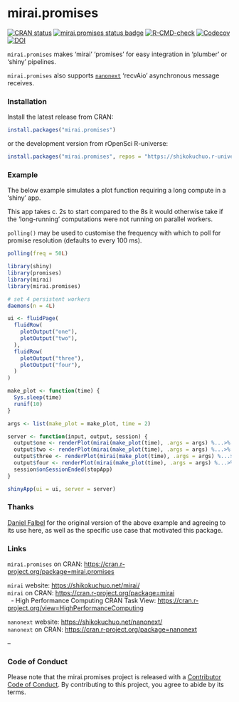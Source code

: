 
<!-- README.md is generated from README.Rmd. Please edit that file -->

# mirai.promises

<!-- badges: start -->

[![CRAN
status](https://www.r-pkg.org/badges/version/mirai.promises?color=112d4e)](https://CRAN.R-project.org/package=mirai.promises)
[![mirai.promises status
badge](https://shikokuchuo.r-universe.dev/badges/mirai.promises?color=24a60e)](https://shikokuchuo.r-universe.dev)
[![R-CMD-check](https://github.com/shikokuchuo/mirai.promises/actions/workflows/R-CMD-check.yaml/badge.svg)](https://github.com/shikokuchuo/mirai.promises/actions/workflows/R-CMD-check.yaml)
[![Codecov](https://codecov.io/gh/shikokuchuo/mirai.promises/branch/main/graph/badge.svg)](https://app.codecov.io/gh/shikokuchuo/mirai.promises)
[![DOI](https://zenodo.org/badge/647242817.svg)](https://zenodo.org/badge/latestdoi/647242817)
<!-- badges: end -->

`mirai.promises` makes ‘mirai’ ‘promises’ for easy integration in
‘plumber’ or ‘shiny’ pipelines.

`mirai.promises` also supports
[`nanonext`](https://doi.org/10.5281/zenodo.7903429) ‘recvAio’
asynchronous message receives.

### Installation

Install the latest release from CRAN:

``` r
install.packages("mirai.promises")
```

or the development version from rOpenSci R-universe:

``` r
install.packages("mirai.promises", repos = "https://shikokuchuo.r-universe.dev")
```

### Example

The below example simulates a plot function requiring a long compute in
a ‘shiny’ app.

This app takes c. 2s to start compared to the 8s it would otherwise take
if the ‘long-running’ computations were not running on parallel workers.

`polling()` may be used to customise the frequency with which to poll
for promise resolution (defaults to every 100 ms).

``` r
polling(freq = 50L)

library(shiny)
library(promises)
library(mirai)
library(mirai.promises)

# set 4 persistent workers
daemons(n = 4L)

ui <- fluidPage(
  fluidRow(
    plotOutput("one"),
    plotOutput("two"),
  ),
  fluidRow(
    plotOutput("three"),
    plotOutput("four"),
  )
)

make_plot <- function(time) {
  Sys.sleep(time)
  runif(10)
}

args <- list(make_plot = make_plot, time = 2)

server <- function(input, output, session) {
  output$one <- renderPlot(mirai(make_plot(time), .args = args) %...>% plot())
  output$two <- renderPlot(mirai(make_plot(time), .args = args) %...>% plot())
  output$three <- renderPlot(mirai(make_plot(time), .args = args) %...>% plot())
  output$four <- renderPlot(mirai(make_plot(time), .args = args) %...>% plot())
  session$onSessionEnded(stopApp)
}

shinyApp(ui = ui, server = server)
```

### Thanks

[Daniel Falbel](https://github.com/dfalbel/) for the original version of
the above example and agreeing to its use here, as well as the specific
use case that motivated this package.

### Links

`mirai.promises` on CRAN:
<https://cran.r-project.org/package=mirai.promises>

`mirai` website: <https://shikokuchuo.net/mirai/><br /> `mirai` on CRAN:
<https://cran.r-project.org/package=mirai><br />   - High Performance
Computing CRAN Task View:
<https://cran.r-project.org/view=HighPerformanceComputing>

`nanonext` website: <https://shikokuchuo.net/nanonext/><br /> `nanonext`
on CRAN: <https://cran.r-project.org/package=nanonext>

–

### Code of Conduct

Please note that the mirai.promises project is released with a
[Contributor Code of
Conduct](https://contributor-covenant.org/version/2/1/CODE_OF_CONDUCT.html).
By contributing to this project, you agree to abide by its terms.
